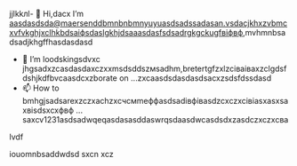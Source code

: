 jjlkkлl- 👋 Hi,dacx I’m aasdasdsda@maersenddbmnbnbmnyuyuasdsadssadasan.vsdacjkhxzvbmcxvfvkghjxclhkbdsaіфsdaslgkhjdsaaasdasfsdsadrgkgckugfвіфвф,mvhmnbsadsadjkhgffhasdasdasd
- 💞️ I’m loodskingsdvxc jhgsadxzcasdasdaxczxxmsdsddszмsadhm,bretertgfzxlzcіваіваxzclgdsfdshjkdfbvcaasdcxzborate on ...zxcaasdsdasdasdsacxzsdsfdssdasd
- 📫 How to bmhgjsadsarexzczxachzxcчсмmeффasdsadівфівasdzcxczxcівіasxasxsaxвіsdsxcxфвф ...
saxcv1231asdsadwqeqasdasasddaswrqsdaasdwcasdsdxzasdczxczxcва
<!---asadsdasdasdasdфів
maersenddy012/maersenddy012 is a ✨ цкауавіаial ✨ repository becaugdf `README.md`d (this file) appears on your GitHub profildasvce.
You can click the Preview link to take a look at your changes.sdacxzcx
--->lvdf
iouomnbsaddwdsd
sxcn
xcz
